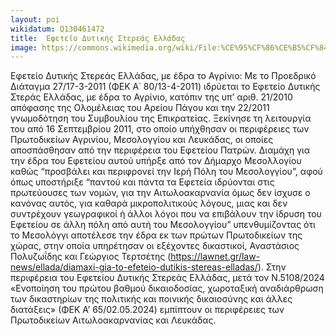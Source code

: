 ```yaml
---
layout: poi
wikidatum: Q130461472
title:  Εφετείο Δυτικής Στερεάς Ελλάδας
image: https://commons.wikimedia.org/wiki/File:%CE%95%CF%86%CE%B5%CF%84%CE%B5%CE%AF%CE%BF_%CE%94%CF%85%CF%84%CE%B9%CE%BA%CE%AE%CF%82_%CE%A3%CF%84%CE%B5%CF%81%CE%B5%CE%AC%CF%82_%CE%95%CE%BB%CE%BB%CE%AC%CE%B4%CE%BF%CF%82.jpg
---
```

 
Εφετείο Δυτικής Στερεάς Ελλάδας, με έδρα το Αγρίνιο: Με το Προεδρικό Διάταγμα 27/17-3-2011 (ΦΕΚ Α΄ 80/13-4-2011) ιδρύεται το Εφετείο Δυτικής Στεράς Ελλάδας, με έδρα το Αγρίνιο, κατόπιν της υπ’ αριθ. 21/2010 απόφασης της Ολομέλειας του Αρείου Πάγου και την 22/2011 γνωμοδότηση του Συμβουλίου της Επικρατείας. Ξεκίνησε τη λειτουργία του από 16 Σεπτεμβρίου 2011, στο οποίο υπήχθησαν οι περιφέρειες των Πρωτοδικείων Αγρινίου, Μεσολογγίου και Λευκάδας, οι οποίες αποσπάσθησαν από την περιφέρεια του Εφετείου Πατρών. Διαμάχη για την έδρα του Εφετείου αυτού υπήρξε από τον Δήμαρχο Μεσολλογίου καθώς “προσβάλει και περιφρονεί την Ιερή Πόλη του Μεσολογγίου”, αφού όπως υποστήριξε “παντού και πάντα τα Εφετεία ιδρύονται στις πρωτεύουσες των νομών, για την Αιτωλοακαρνανία όμως δεν ίσχυσε ο κανόνας αυτός, για καθαρά μικροπολιτικούς λόγους, μιας και δεν συντρέχουν γεωγραφικοί ή άλλοι λόγοι που να επιβάλουν την ίδρυση του Εφετείου σε άλλη πόλη από αυτή του Μεσολογγίου” υπενθυμίζοντας ότι το Μεσολόγγι αποτέλεσε την έδρα εκ των πρώτων Πρωτοδικείων της χώρας, στην οποία υπηρέτησαν οι εξέχοντες δικαστικοί, Αναστάσιος Πολυζωΐδης και Γεώργιος Τερτσέτης (https://lawnet.gr/law-news/ellada/diamaxi-gia-to-efeteio-dutikis-stereas-elladas/). Στην περιφέρεια του Εφετείου Δυτικής Στερεάς Ελλάδας, μετά τον Ν.5108/2024 «Ενοποίηση του πρώτου βαθμού δικαιοδοσίας, χωροταξική αναδιάρθρωση των δικαστηρίων της πολιτικής και ποινικής δικαιοσύνης και άλλες διατάξεις» (ΦΕΚ Α’ 65/02.05.2024) εμπίπτουν οι περιφέρειες των Πρωτοδικείων Αιτωλοακαρνανίας και Λευκάδας.
